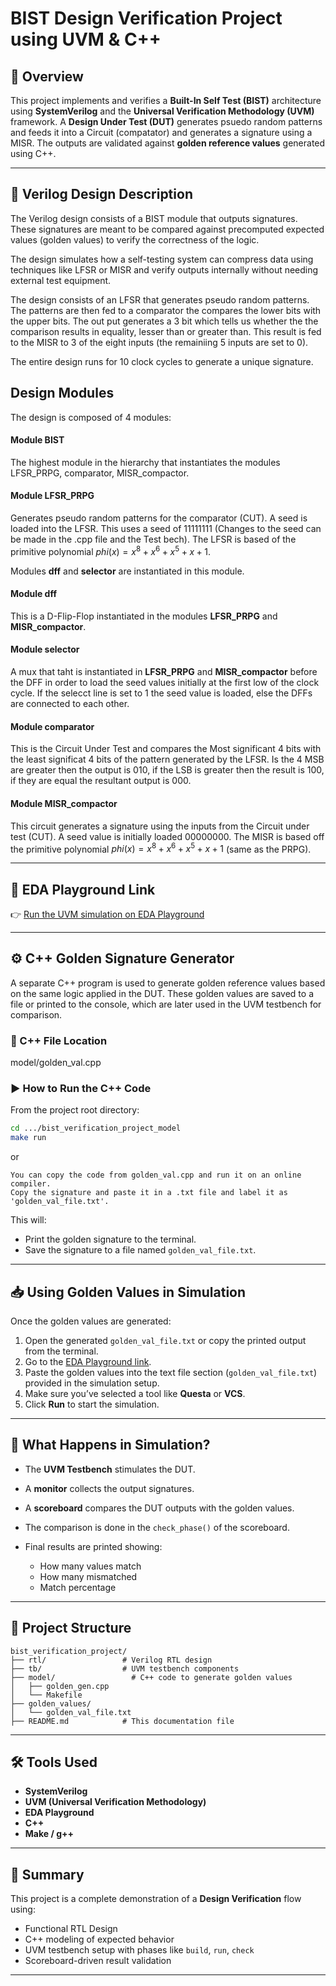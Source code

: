 # BIST Design Verification Project using UVM & C++


## 📌 Overview

This project implements and verifies a **Built-In Self Test (BIST)** architecture using **SystemVerilog** and the **Universal Verification Methodology (UVM)** framework. A **Design Under Test (DUT)** generates psuedo random patterns and feeds it into a Circuit (compatator) and generates a signature using a MISR. The outputs are validated against **golden reference values** generated using C++.

---

## 🧾 Verilog Design Description

The Verilog design consists of a BIST module that outputs signatures. These signatures are meant to be compared against precomputed expected values (golden values) to verify the correctness of the logic.

The design simulates how a self-testing system can compress data using techniques like LFSR or MISR and verify outputs internally without needing external test equipment.

The design consists of an LFSR that generates pseudo random patterns. The patterns are then fed to a comparator the compares the lower bits with the upper bits. The out put generates a 3 bit which tells us whether the the comparison results in equality, lesser than or greater than. This result is fed to the MISR to 3 of the eight inputs (the remainiing 5 inputs are set to 0).

The entire design runs for 10 clock cycles to generate a unique signature.

## Design Modules

The design is composed of 4 modules:

#### Module BIST

The highest module in the hierarchy that instantiates the modules LFSR_PRPG, comparator, MISR_compactor.

#### Module LFSR_PRPG

Generates pseudo random patterns for the comparator (CUT). A seed is loaded into the LFSR. This uses a seed of 11111111 (Changes to the seed can be made in the .cpp file and the Test bech). The LFSR is based of the primitive polynomial $phi(x) = x^8+x^6+x^5+x+1$.

Modules **dff** and **selector** are instantiated in this module.

#### Module dff

This is a D-Flip-Flop instantiated in the modules **LFSR_PRPG** and **MISR_compactor**.

#### Module selector

A mux that taht is instantiated in **LFSR_PRPG** and **MISR_compactor** before the DFF in order to load the seed values initially at the first low of the clock cycle. If the selecct line is set to 1 the seed value is loaded, else the DFFs are connected to each other.

#### Module comparator

This is the Circuit Under Test and compares the Most significant 4 bits with the least significat 4 bits of the pattern generated by the LFSR. Is the 4 MSB are greater then the output is 010, if the LSB is greater then the result is 100, if they are equal the resultant output is 000.

#### Module MISR_compactor

This circuit generates a signature using the inputs from the Circuit under test (CUT). A seed value is initially loaded 00000000. The MISR is based off the primitive polynomial $phi(x) = x^8+x^6+x^5+x+1$ (same as the PRPG).

---

## 🔗 EDA Playground Link

👉 [Run the UVM simulation on EDA Playground](https://www.edaplayground.com/x/7hUK)  

---

## ⚙️ C++ Golden Signature Generator

A separate C++ program is used to generate golden reference values based on the same logic applied in the DUT. These golden values are saved to a file or printed to the console, which are later used in the UVM testbench for comparison.

### 📂 C++ File Location


model/golden_val.cpp



### ▶️ How to Run the C++ Code

From the project root directory:

```bash
cd .../bist_verification_project_model
make run
````
or

```
You can copy the code from golden_val.cpp and run it on an online compiler.
Copy the signature and paste it in a .txt file and label it as 'golden_val_file.txt'.
````

This will:

* Print the golden signature to the terminal.
* Save the signature to a file named `golden_val_file.txt`.

---

## 📥 Using Golden Values in Simulation

Once the golden values are generated:

1. Open the generated `golden_val_file.txt` or copy the printed output from the terminal.
2. Go to the [EDA Playground link](https://www.edaplayground.com/x/7hUK).
3. Paste the golden values into the text file section (`golden_val_file.txt`) provided in the simulation setup.
4. Make sure you’ve selected a tool like **Questa** or **VCS**.
5. Click **Run** to start the simulation.

---

## 🧪 What Happens in Simulation?

* The **UVM Testbench** stimulates the DUT.
* A **monitor** collects the output signatures.
* A **scoreboard** compares the DUT outputs with the golden values.
* The comparison is done in the `check_phase()` of the scoreboard.
* Final results are printed showing:

  * How many values match
  * How many mismatched
  * Match percentage

---

## 🧰 Project Structure

```
bist_verification_project/
├── rtl/                 # Verilog RTL design
├── tb/                  # UVM testbench components
├── model/                 # C++ code to generate golden values
│   ├── golden_gen.cpp
│   └── Makefile
├── golden_values/
│   └── golden_val_file.txt
├── README.md            # This documentation file
```

---

## 🛠 Tools Used

* **SystemVerilog**
* **UVM (Universal Verification Methodology)**
* **EDA Playground**
* **C++**
* **Make / g++**

---

## 📌 Summary

This project is a complete demonstration of a **Design Verification** flow using:

* Functional RTL Design
* C++ modeling of expected behavior
* UVM testbench setup with phases like `build`, `run`, `check`
* Scoreboard-driven result validation

---
